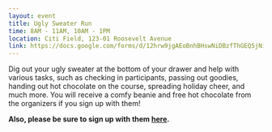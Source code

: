 ```yaml
---
layout: event
title: Ugly Sweater Run
time: 8AM - 11AM, 10AM - 1PM
location: Citi Field, 123-01 Roosevelt Avenue
link: https://docs.google.com/forms/d/12hrw9jgAEoBnhBHswNiDBzfThGEQ5jNiC7V2hUX8oJk/viewform 
---
```

Dig out your ugly sweater at the bottom of your drawer and help with various tasks, such as checking in participants, passing out goodies, handing out hot chocolate on the course, spreading holiday cheer, and much more. You will receive a comfy beanie and free hot chocolate from the organizers if you sign up with them!

**Also, please be sure to sign up with them [here](https://www.eventbrite.com/e/volunteers-the-ugly-sweater-run-new-york-city-tickets-12196047707).**
